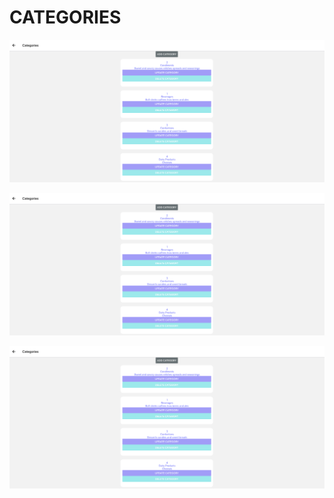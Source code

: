


# CATEGORIES
![Alt text](https://github.com/erdemozgur/e-commerce-BAU/blob/main/Photos/CATEGORIES.png?=250x250)

![Alt text](https://github.com/erdemozgur/e-commerce-BAU/blob/main/Photos/CATEGORIES.png?=250x250)

![Alt text](https://github.com/erdemozgur/e-commerce-BAU/blob/main/Photos/CATEGORIES.png?=250x250)














